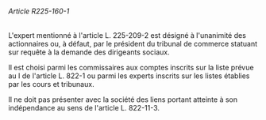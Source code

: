 ###### Article R225-160-1

L'expert mentionné à l'article L. 225-209-2 est désigné à l'unanimité des actionnaires ou, à défaut, par le président du tribunal de commerce statuant sur requête à la demande des dirigeants sociaux.

Il est choisi parmi les commissaires aux comptes inscrits sur la liste prévue au I de l'article L. 822-1 ou parmi les experts inscrits sur les listes établies par les cours et tribunaux.

Il ne doit pas présenter avec la société des liens portant atteinte à son indépendance au sens de l'article L. 822-11-3.


